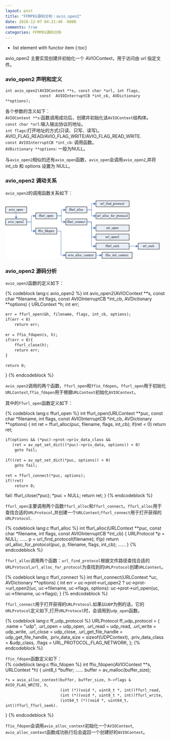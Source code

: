 ```yaml
---
layout: post
title: "FFMPEG源码分析：avio_open2"
date: 2016-12-07 04:21:48 -0800
comments: true
categories: FFMPEG源码分析
---
```


* list element with functor item
{:toc}

avio_open2 主要实现创建并初始化一个 AVIOContext，用于访问由 url 指定文件。
<!--more-->

### avio_open2 声明和定义  
```
int avio_open2(AVIOContext **s, const char *url, int flags,
               const  AVIOInterruptCB *int_cb, AVDictionary **options);
```
各个参数的含义如下：  
`AVIOContext **s`:函数调用成功后，创建并初始化该`AVIOContext`结构体。  
`const char *url`:输入输出协议的地址。  
`int flags`:打开地址的方式(只读、只写、读写)。AVIO_FLAG_READ/AVIO_FLAG_WRITE/AVIO_FLAG_READ_WRITE.  
`const AVIOInterruptCB *int_cb`: 调用函数。  
`AVDictionary **options`: 一般为NULL。  

与`avio_open2`相似的还有`avio_open`函数，`avio_open`会调用`avio_open2`,并将 int_cb 和 options 设置为 NULL。 

### avio_open2 调动关系  
`avio_open2`的调用函数关系如下：  

<img src="/images/avio_open2/avio_open2.png">

### avio_open2 源码分析   

`avio_open2`函数的定义如下：  

{% codeblock lang:c avio_open2 %}
int avio_open2(AVIOContext **s, const char *filename, int flags,
               const AVIOInterruptCB *int_cb, AVDictionary **options)
{
    URLContext *h;
    int err;

    err = ffurl_open(&h, filename, flags, int_cb, options);
    if(err < 0)
        return err;

    er = ffio_fdopen(s, h);
    if(err < 0){
        ffurl_close(h); 
        return err;
    }

    return 0;
}
{% endcodeblock %}

`avio_open2`调用的两个函数，`ffurl_open`和`ffio_fdopen`。`ffurl_open`用于初始化`URLContext`,`ffio_fdopen`用于根据`URLContext`初始化`AVIOContext`。  

其中的`ffurl_open`函数定义如下：  

{% codeblock lang:c ffurl_open %}
int ffurl_open(URLContext **puc, const char *filename, int flags,
               const AVIOInterruptCB *int_cb, AVDictionary **options)
{
    int ret = ffurl_alloc(puc, filename, flags, int_cb);
    if(ret < 0)
        return ret;

    if(options && (*puc)->prot->priv_data_class && 
       (ret = av_opt_set_dict((*puc)->priv_data, options)) < 0)
        goto fail;

    if((ret = av_opt_set_dict(*puc, options)) < 0)
        goto fail;

    ret = ffurl_connect(*puc, options);
    if(!ret)
        return 0;

fail:
    ffurl_close(*puc);
    *puc = NULL;
    return ret;
}
{% endcodeblock %}

`ffurl_open`主要调用两个函数`ffurl_alloc`和`ffurl_connect`。`ffurl_alloc`用于查找合适的`URLProtocol`,并创建一个`URLContext`;`ffurl_connect`用于打开获得的`URLProtocol`.

{% codeblock lang:c ffurl_alloc %}
int ffurl_alloc(URLContext **puc, const char *filename, int flags, const AVIOInterruptCB *int_cb)
{
    URLProtocol *p = NULL;
    ……
    p = url_find_protocol(filename);
    if(p)
        return url_alloc_for_protocol(puc, p, filename, flags, int_cb);
    ……
}
{% endcodeblock %}

`ffurl_alloc`调用两个函数：`url_find_protocol`根据文件路径查找合适的`URLProtocol`,`url_alloc_for_protocol`为查找到的`URLProtocol`创建`URLContext`。  

{% codeblock lang:c ffurl_connect %}
int ffurl_connect(URLContext *uc, AVDictionary **options)
{
    int err = uc->prot->url_open2 ? uc->prot->url_open2(uc, uc->filename, uc->flags, options):
        uc->prot->url_open(uc, uc->filename, uc->flags);
}
{% endcodeblock %}

`ffurl_connect`用于打开获得的`URLProtocol`.如果以`UDP`为例的话，它的`URLProtocol`定义如下,打开`URLProtocol`时，会调用到`udp_open`函数。  

{% codeblock lang:c ff_udp_protocol %}
URLProtocol ff_udp_protocol = {
    .name                = "udp",
    .url_open            = udp_open,
    .url_read            = udp_read,
    .url_write           = udp_write,
    .url_close           = udp_close,
    .url_get_file_handle = udp_get_file_handle,
    .priv_data_size      = sizeof(UDPContext),
    .priv_data_class     = &udp_class,
    .flags               = URL_PROTOCOL_FLAG_NETWORK,
};
{% endcodeblock %}

`ffio_fdopen`函数定义如下：  
{% codeblock lang:c ffio_fdopen %}
int ffio_fdopen(AVIOContext **s, URLContext *h)
{
    uint8_t *buffer;
    ……
    buffer = av_malloc(buffer_size);

    *s = avio_alloc_context(buffer, buffer_size, h->flags & AVIO_FLAG_WRITE, h,
                            (int (*)(void *, uint8_t *, int))ffurl_read,
                            (int (*)(void *, uint8_t *, int))ffurl_write,
                            (int64_t (*)(void *, uint64_t, int))ffurl_ffurl_seek).
}
{% endcodeblock %}

`ffio_fdopen`会调用`avio_alloc_context`初始化一个`AVIOContext`, `avio_alloc_context`函数成功执行后会返回一个创建好的`AVIOContext`。






















